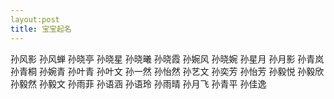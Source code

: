 ```yaml
---
layout:post
title: 宝宝起名
---
```


孙风影
孙风蝉
孙晓亭
孙晓星
孙晓曦
孙晓霞
孙婉风
孙晓婉
孙星月
孙月影
孙青岚
孙青桐
孙婉青
孙叶青
孙叶文
孙一然
孙怡然
孙艺文
孙奕芳
孙怡芳
孙毅悦
孙毅欣
孙毅然
孙毅文
孙雨菲
孙语涵
孙语玲
孙雨晴
孙月飞
孙青平
孙佳逸



